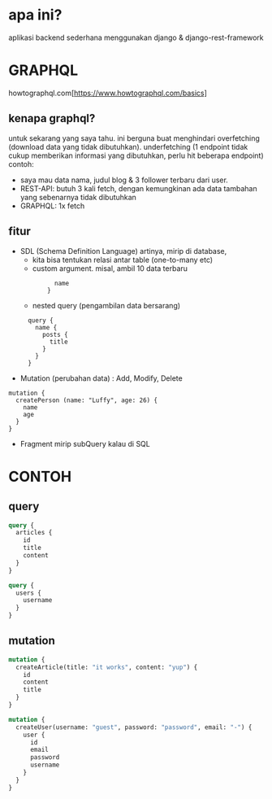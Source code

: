 # apa ini?

aplikasi backend sederhana menggunakan django & django-rest-framework

# GRAPHQL

howtographql.com[https://www.howtographql.com/basics]

## kenapa graphql?

untuk sekarang yang saya tahu. ini berguna buat menghindari overfetching (download data yang tidak dibutuhkan). underfetching (1 endpoint tidak cukup memberikan informasi yang dibutuhkan, perlu hit beberapa endpoint)
contoh:

- saya mau data nama, judul blog & 3 follower terbaru dari user.
- REST-API: butuh 3 kali fetch, dengan kemungkinan ada data tambahan yang sebenarnya tidak dibutuhkan
- GRAPHQL: 1x fetch

## fitur

- SDL (Schema Definition Language)
  artinya, mirip di database,
  - kita bisa tentukan relasi antar table (one-to-many etc)
  - custom argument. misal, ambil 10 data terbaru
    ```query(last 10) {
          name
        }
    ```
  - nested query (pengambilan data bersarang)
  ```
    query {
      name {
        posts {
          title
        }
      }
    }
  ```
- Mutation (perubahan data) : Add, Modify, Delete

```
mutation {
  createPerson (name: "Luffy", age: 26) {
    name
    age
  }
}
```

- Fragment
  mirip subQuery kalau di SQL

# CONTOH

## query

```graphql
query {
  articles {
    id
    title
    content
  }
}
```

```graphql
query {
  users {
    username
  }
}
```

## mutation

```graphql
mutation {
  createArticle(title: "it works", content: "yup") {
    id
    content
    title
  }
}
```

```graphql
mutation {
  createUser(username: "guest", password: "password", email: "-") {
    user {
      id
      email
      password
      username
    }
  }
}
```

